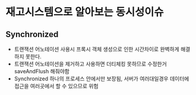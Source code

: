 # 재고시스템으로 알아보는 동시성이슈

## Synchronized
- 트랜잭션 어노테이션 사용시 프록시 객체 생성으로 인한 시간차이로 완벽하게 해결하지 못한다.
- 트랜잭션 어노테이션을 제거하고 사용하면 더티체킹 못하므로 수정한거 saveAndFlush 해줘야함
- Synchronized 하나의 프로세스 안에서만 보장됨, 서버가 여러대일경우 데이터에 접근을 여러곳에서
 할 수 있으므로 위험